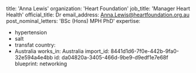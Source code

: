 title: 'Anna Lewis'
organization: 'Heart Foundation'
job_title: 'Manager Heart Health'
official_title: Dr
email_address: Anna.Lewis@heartfoundation.org.au
post_nominal_letters: 'BSc (Hons) MPH PhD'
expertise:
  - hypertension
  - salt
  - transfat
country:
  - Australia
works_in: Australia
import_id: 8441d1d6-7f0e-442b-9fa0-32e594a4e4bb
id: da04820a-3405-466d-9be9-d9edf1e7e68f
blueprint: networking

